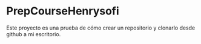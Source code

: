 # PrepCourseHenrysofi
Este proyecto es una prueba de cómo crear un repositorio y clonarlo desde github a mi escritorio. 
